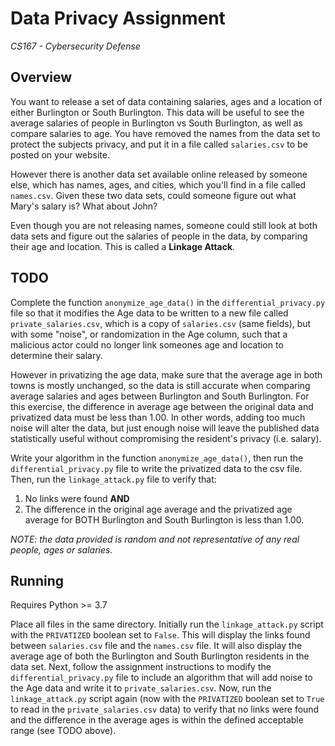 # Data Privacy Assignment
*CS167 - Cybersecurity Defense*

## Overview
You want to release a set of data containing salaries, ages and a location of either Burlington or South Burlington.
This data will be useful to see the average salaries of people in Burlington vs South Burlington, as well as compare
salaries to age. You have removed the names from the data set to protect the subjects privacy, and put it in a
file called `salaries.csv` to be posted on your website.

However there is another data set available online released by someone else, which has names, ages, and cities, which you'll find in a file called `names.csv`. Given these two data sets, could someone figure out what Mary's salary is? What about John?

Even though you are not releasing names, someone could still look at both data sets and figure out the salaries of
people in the data, by comparing their age and location. This is called a **Linkage Attack**.

## TODO
Complete the function `anonymize_age_data()` in the `differential_privacy.py` file so that it modifies the Age data to be written to a new file
called `private_salaries.csv`, which is a copy of `salaries.csv` (same fields), but with some "noise", or randomization
in the Age column, such that a malicious actor could no longer link someones age and location to determine their salary.

However in privatizing the age data, make sure that the average age in both towns is mostly unchanged, so the data is
still accurate when comparing average salaries and ages between Burlington and South Burlington. For this exercise, the
difference in average age between the original data and privatized data must be less than 1.00. In other words, adding too
much noise will alter the data, but just enough noise will leave the published data statistically useful without
compromising the resident's privacy (i.e. salary).

Write your algorithm in the function `anonymize_age_data()`, then run the `differential_privacy.py` file to write the privatized data to the csv file. Then,
run the `linkage_attack.py` file to verify that:
1. No links were found **AND** 
2. The difference in the original age average and the privatized age average for BOTH Burlington and South Burlington is less than 1.00.

*NOTE: the data provided is random and not representative of any real people, ages or salaries.*

## Running
Requires Python >= 3.7

Place all files in the same directory. Initially run the `linkage_attack.py` script with the `PRIVATIZED` boolean set to `False`. This will display the links found between `salaries.csv` file and the `names.csv` file.
It will also display the average age of both the Burlington and South Burlington residents in the data set. Next, follow the assignment instructions to modify the `differential_privacy.py` file
to include an algorithm that will add noise to the Age data and write it to `private_salaries.csv`. Now, run the `linkage_attack.py` script again (now with the `PRIVATIZED` boolean set to `True` to read in the
`private_salaries.csv` data) to verify that no links were found and the difference in the average ages is within the defined acceptable range (see TODO above).
